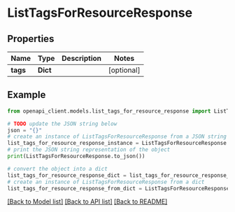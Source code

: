 # ListTagsForResourceResponse


## Properties

Name | Type | Description | Notes
------------ | ------------- | ------------- | -------------
**tags** | **Dict** |  | [optional] 

## Example

```python
from openapi_client.models.list_tags_for_resource_response import ListTagsForResourceResponse

# TODO update the JSON string below
json = "{}"
# create an instance of ListTagsForResourceResponse from a JSON string
list_tags_for_resource_response_instance = ListTagsForResourceResponse.from_json(json)
# print the JSON string representation of the object
print(ListTagsForResourceResponse.to_json())

# convert the object into a dict
list_tags_for_resource_response_dict = list_tags_for_resource_response_instance.to_dict()
# create an instance of ListTagsForResourceResponse from a dict
list_tags_for_resource_response_from_dict = ListTagsForResourceResponse.from_dict(list_tags_for_resource_response_dict)
```
[[Back to Model list]](../README.md#documentation-for-models) [[Back to API list]](../README.md#documentation-for-api-endpoints) [[Back to README]](../README.md)


